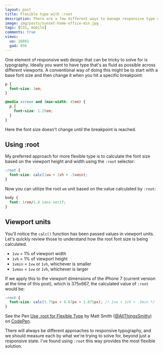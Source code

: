 ```yaml
---
layout: post
title: Flexible type with :root
description: There are a few different ways to manage responsive type on the web. My personal approach is to use the :root selector for maximum flexibility.
image: img/posts/sunset-home-office-min.jpg
tags: [CSS, mobile]
comments: true
views:
  ua: 16081
  ga4: 456
---
```


One element of responsive web design that can be tricky to solve for is typography. Ideally you want to have type that's as fluid as possible across different viewports. A conventional way of doing this might be to start with a base font size and then change it when you hit a specific breakpoint:

```css
p {
  font-size: 1em;
}

@media screen and (max-width: 45em) {
  p {
    font-size: 1.25em;
  }
}
```

Here the font size doesn't change until the breakpoint is reached.


## Using :root

My preferred approach for more flexible type is to calculate the font size based on the viewport height and width using the `:root` selector:

```css
:root {
  font-size: calc(1vw + 1vh + .5vmin);
}
```

Now you can utilize the root `em` unit based on the value calculated by `:root`:

```css
body {
  font: 1rem/1.6 sans-serif;
}
```

## Viewport units

You'll notice the `calc()` function has been passed values in viewport units. Let's quickly review those to understand how the root font size is being calculated.

* `1vw` = 1% of viewport width
* `1vh` = 1% of viewport height
* `1vmin` = `1vw` or `1vh`, whichever is smaller
* `1vmax` = `1vw` or `1vh`, whichever is larger

If we apply this to the viewport dimensions of the iPhone 7 (current version at the time of this post), which is 375x667, the calculated value of `:root` would be:

```css
:root {
  font-size: calc(3.75px + 6.67px + 1.875px); /* 1vw + 1vh + .5min */
}
```

<div class="embed">
  <p class="codepen" data-height="450" data-slug-hash="XKgOkR" data-default-tab="result" data-user="AllThingsSmitty" data-embed-version="2" class="codepen">See the Pen <a href="http://codepen.io/AllThingsSmitty/pen/XKgOkR/">Use :root for Flexible Type</a> by Matt Smith (<a href="http://codepen.io/AllThingsSmitty">@AllThingsSmitty</a>) on <a href="http://codepen.io">CodePen</a>.</p>
  <script async src="//assets.codepen.io/assets/embed/ei.js"></script>
</div>

There will always be different approaches to responsive typography, and we should measure each by what we're trying to solve for, beyond just a responsive state. I've found using `:root` this way provides the most flexible solution.
